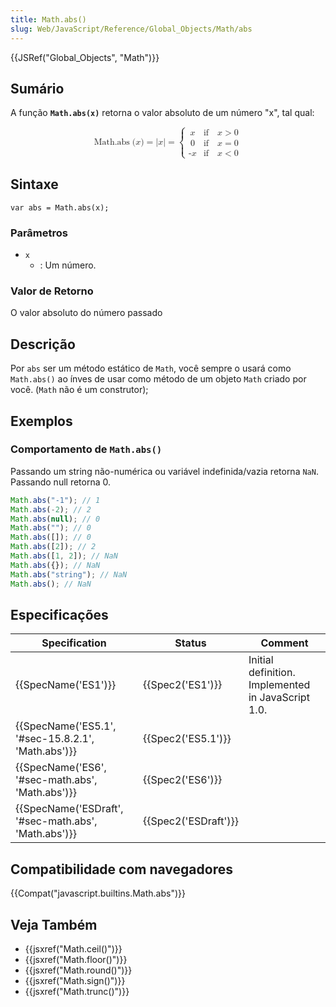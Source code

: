 ```yaml
---
title: Math.abs()
slug: Web/JavaScript/Reference/Global_Objects/Math/abs
---
```


{{JSRef("Global_Objects", "Math")}}

## Sumário

A função **`Math.abs(x)`** retorna o valor absoluto de um número "x", tal qual:

<math display="block"><semantics><mrow><mstyle mathvariant="monospace"><mrow><mo lspace="0em" rspace="thinmathspace">Math.abs</mo><mo stretchy="false">(</mo><mi>x</mi><mo stretchy="false">)</mo></mrow></mstyle><mo>=</mo><mrow><mo stretchy="false">|</mo><mi>x</mi><mo stretchy="false">|</mo></mrow><mo>=</mo><mrow><mo>{</mo><mtable columnalign="left left"><mtr><mtd><mi>x</mi></mtd><mtd><mtext>if</mtext><mspace width="1em"></mspace><mi>x</mi><mo>></mo><mn>0</mn></mtd></mtr><mtr><mtd><mi>0</mi></mtd><mtd><mtext>if</mtext><mspace width="1em"></mspace><mi>x</mi><mo>=</mo><mn>0</mn></mtd></mtr><mtr><mtd><mo>-</mo><mi>x</mi></mtd><mtd><mtext>if</mtext><mspace width="1em"></mspace><mi>x</mi><mo>&#x3C;</mo><mn>0</mn></mtd></mtr></mtable></mrow></mrow><annotation encoding="TeX">{\mathtt{\operatorname{Math.abs}(x)}} = {|x|} = \begin{cases} x &#x26; \text{if} \quad x \geq 0 \\ -x &#x26; \text{if} \quad x &#x3C; 0 \end{cases}</annotation></semantics></math>

## Sintaxe

```
var abs = Math.abs(x);
```

### Parâmetros

- `x`
  - : Um número.

### Valor de Retorno

O valor absoluto do número passado

## Descrição

Por `abs` ser um método estático de `Math`, você sempre o usará como `Math.abs()` ao ínves de usar como método de um objeto `Math` criado por você. (`Math` não é um construtor);

## Exemplos

### Comportamento de `Math.abs()`

Passando um string não-numérica ou variável indefinida/vazia retorna `NaN`. Passando null retorna 0.

```js
Math.abs("-1"); // 1
Math.abs(-2); // 2
Math.abs(null); // 0
Math.abs(""); // 0
Math.abs([]); // 0
Math.abs([2]); // 2
Math.abs([1, 2]); // NaN
Math.abs({}); // NaN
Math.abs("string"); // NaN
Math.abs(); // NaN
```

## Especificações

| Specification                                        | Status               | Comment                                            |
| ---------------------------------------------------- | -------------------- | -------------------------------------------------- |
| {{SpecName('ES1')}}                                  | {{Spec2('ES1')}}     | Initial definition. Implemented in JavaScript 1.0. |
| {{SpecName('ES5.1', '#sec-15.8.2.1', 'Math.abs')}}   | {{Spec2('ES5.1')}}   |                                                    |
| {{SpecName('ES6', '#sec-math.abs', 'Math.abs')}}     | {{Spec2('ES6')}}     |                                                    |
| {{SpecName('ESDraft', '#sec-math.abs', 'Math.abs')}} | {{Spec2('ESDraft')}} |                                                    |

## Compatibilidade com navegadores

{{Compat("javascript.builtins.Math.abs")}}

## Veja Também

- {{jsxref("Math.ceil()")}}
- {{jsxref("Math.floor()")}}
- {{jsxref("Math.round()")}}
- {{jsxref("Math.sign()")}}
- {{jsxref("Math.trunc()")}}
